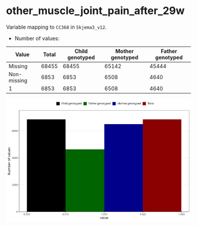# other_muscle_joint_pain_after_29w
Variable mapping to `CC368` in `Skjema3_v12`.
- Number of values:

| Value | Total | Child genotyped | Mother genotyped | Father genotyped |
| ----- | ----- | --------------- | ---------------- | ---------------- |
| Missing | 68455 | 68455 | 65142 | 45444 |
| Non-missing | 6853 | 6853 | 6508 | 4640 |
| 1 | 6853 | 6853 | 6508 | 4640 |



![](other_muscle_joint_pain_after_29w_n.png)



